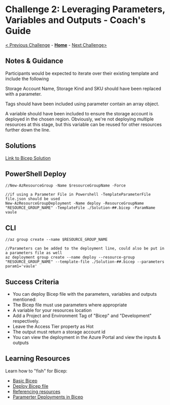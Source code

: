 # Challenge 2: Leveraging Parameters, Variables and Outputs - Coach's Guide

[< Previous Challenge](./Solution-01.md) - **[Home](./README.md)** - [Next Challenge>](./Solution-03.md)

## Notes & Guidance

Participants would be expected to iterate over their existing template and include the following

Storage Account Name, Storage Kind and SKU should have been replaced with a parameter.

Tags should have been included using parameter contain an array object.

A variable should have been included to ensure the storage account is deployed in the chosen region.  Obviously, we're not deploying multiple resources at this stage, but this variable can be reused for other resources further down the line.


## Solutions 
[Link to Bicep Solution](./Solutions/Solution-02.bicep)


## PowerShell Deploy 

```
//New-AzResourceGroup -Name $resourceGroupName -Force

//if using a Parameter File in Powershell -TemplateParameterFile file.json should be used 
New-AzResourceGroupDeployment -Name deploy -ResourceGroupName "RESOURCE_GROUP_NAME" -TemplateFile ./Solution-##.bicep -ParamName vaule

 ```

## CLI 

```
//az group create --name $RESOURCE_GROUP_NAME

//Parameters can be added to the deployment line, could also be put in a parameters file as well 
az deployment group create --name deploy --resource-group "RESOURCE_GROUP_NAME" --template-file ./Solution-##.bicep --parameters param1='vaule'

```

## Success Criteria
- You can deploy Bicep file with the parameters, variables and outputs mentioned:
 - The Bicep file must use parameters where appropriate
 - A variable for your resources location
 - Add a Project and Environment Tag of "Bicep" and "Development" respectively.
 - Leave the Access Tier property as Hot
 - The output must return a storage account id
- You can view the deployment in the Azure Portal and view the inputs & outputs

## Learning Resources

Learn how to "fish" for Bicep:

- [Basic Bicep](https://github.com/Azure/bicep/blob/main/docs/tutorial/01-simple-template.md)
- [Deploy Bicep file](https://github.com/Azure/bicep/blob/main/docs/tutorial/02-deploying-a-bicep-file.md)
- [Referencing resources](https://github.com/Azure/bicep/blob/main/docs/tutorial/04-using-symbolic-resource-name.md)
- [Paramerter Deployments in Bicep](https://ochzhen.com/blog/five-ways-to-deploy-azure-bicep)
